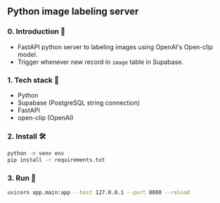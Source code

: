## Python image labeling server

### 0. Introduction 📜
- FastAPI python server to labeling images using OpenAI's Open-clip model.
- Trigger whenever new record in ```image``` table in Supabase.

### 1. Tech stack 🚀
- Python
- Supabase (PostgreSQL string connection)
- FastAPI
- open-clip (OpenAI)

### 2. Install 🛠️
```bash
python -m venv env
pip install -r requirements.txt
```

### 3. Run 🚀
```bash
uvicorn app.main:app --host 127.0.0.1 --port 8080 --reload
```
